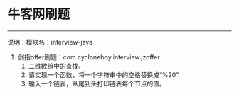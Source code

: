 # 牛客网刷题
---
说明：模块名：interview-java
1. 剑指offer刷题：com.cycloneboy.interview.jzoffer
   1. 二维数组中的查找、
   2. 请实现一个函数，将一个字符串中的空格替换成“%20”
   3. 输入一个链表，从尾到头打印链表每个节点的值。

